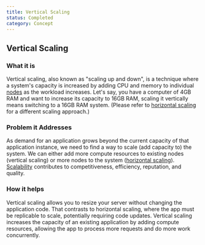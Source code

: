 ```yaml
---
title: Vertical Scaling
status: Completed
category: Concept
---
```


## Vertical Scaling

### What it is

Vertical scaling, also known as "scaling up and down", is a technique where a system's capacity is increased by adding CPU and memory to individual [nodes](https://github.com/cncf/glossary/blob/main/definitions/nodes.md) as the workload increases. Let's say, you have a computer of 4GB RAM and want to increase its capacity to 16GB RAM, scaling it vertically means switching to a 16GB RAM system. (Please refer to [horizontal scaling](https://github.com/cncf/glossary/blob/main/definitions/horizontal_scaling.md) for a different scaling approach.)

### Problem it Addresses

As demand for an application grows beyond the current capacity of that application instance, we need to find a way to scale (add capacity to) the system. We can either add more compute resources to existing nodes (vertical scaling) or more nodes to the system ([horizontal scaling](https://github.com/cncf/glossary/blob/main/definitions/horizontal_scaling.md)). [Scalability](https://github.com/cncf/glossary/blob/main/definitions/scalability.md) contributes to competitiveness, efficiency, reputation, and quality.


### How it helps

Vertical scaling allows you to resize your server without changing the application code. That contrasts to horizontal scaling, where the app must be replicable to scale, potentially requiring code updates. Vertical scaling increases the capacity of an existing application by adding compute resources, allowing the app to process more requests and do more work concurrently.
